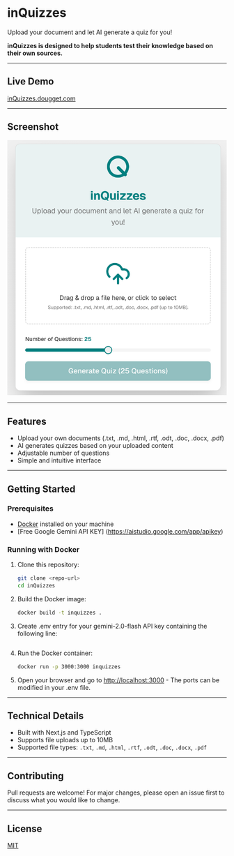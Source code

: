 # inQuizzes

Upload your document and let AI generate a quiz for you!

**inQuizzes is designed to help students test their knowledge based on their own sources.**

---

## Live Demo
[inQuizzes.dougget.com](https://inquizzes.dougget.duckdns.org/)

---

## Screenshot

![inQuizzes Screenshot](./screenshot.png)

---

## Features
- Upload your own documents (.txt, .md, .html, .rtf, .odt, .doc, .docx, .pdf)
- AI generates quizzes based on your uploaded content
- Adjustable number of questions
- Simple and intuitive interface

---

## Getting Started

### Prerequisites
- [Docker](https://www.docker.com/) installed on your machine
- [Free Google Gemini API KEY] (https://aistudio.google.com/app/apikey)
### Running with Docker
1. Clone this repository:
   ```bash
   git clone <repo-url>
   cd inQuizzes
   ```
2. Build the Docker image:
   ```bash
   docker build -t inquizzes .
   ```
3. Create .env entry for your gemini-2.0-flash API key containing the following line:
   ```GOOGLE_API_KEY=YOURGEMINI-2.0-FLASH-APIKEY
   ```   
4. Run the Docker container:
   ```bash
   docker run -p 3000:3000 inquizzes
   ```
5. Open your browser and go to [http://localhost:3000](http://localhost:3000) - The ports can be modified in your .env file.

---

## Technical Details
- Built with Next.js and TypeScript
- Supports file uploads up to 10MB
- Supported file types: `.txt`, `.md`, `.html`, `.rtf`, `.odt`, `.doc`, `.docx`, `.pdf`

---

## Contributing
Pull requests are welcome! For major changes, please open an issue first to discuss what you would like to change.

---

## License
[MIT](LICENSE)
